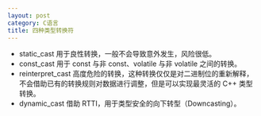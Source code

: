 ```yaml
---
layout: post
category: C语言
title: 四种类型转换符
---
```


- static_cast	用于良性转换，一般不会导致意外发生，风险很低。
- const_cast	用于 const 与非 const、volatile 与非 volatile 之间的转换。
- reinterpret_cast	高度危险的转换，这种转换仅仅是对二进制位的重新解释，不会借助已有的转换规则对数据进行调整，但是可以实现最灵活的 C++ 类型转换。
- dynamic_cast	借助 RTTI，用于类型安全的向下转型（Downcasting）。